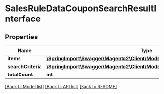 # SalesRuleDataCouponSearchResultInterface

## Properties
Name | Type | Description | Notes
------------ | ------------- | ------------- | -------------
**items** | [**\SpringImport\Swagger\Magento2\Client\Model\SalesRuleDataCouponInterface[]**](SalesRuleDataCouponInterface.md) | Rules. | 
**searchCriteria** | [**\SpringImport\Swagger\Magento2\Client\Model\FrameworkSearchCriteriaInterface**](FrameworkSearchCriteriaInterface.md) |  | 
**totalCount** | **int** | Total count. | 

[[Back to Model list]](../README.md#documentation-for-models) [[Back to API list]](../README.md#documentation-for-api-endpoints) [[Back to README]](../README.md)


